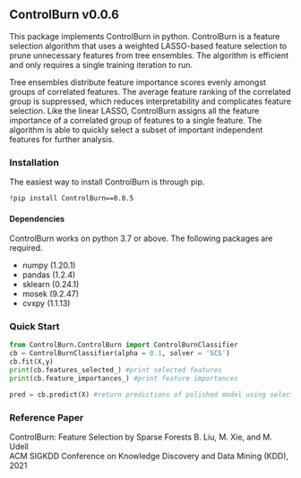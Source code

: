 
## ControlBurn v0.0.6

This package implements ControlBurn in python. ControlBurn is a feature selection algorithm that uses a weighted LASSO-based feature selection to prune unnecessary features from tree ensembles. The algorithm is efficient and only requires a single training iteration to run.

Tree ensembles distribute feature importance scores evenly amongst groups of correlated features. The average feature ranking of the correlated group is suppressed, which reduces interpretability and complicates feature selection. Like the linear LASSO, ControlBurn assigns all the feature importance of a correlated group of features to a single feature. The algorithm is able to quickly select a subset of important independent features for further analysis.


### Installation

The easiest way to install ControlBurn is through pip.
```sh
!pip install ControlBurn==0.0.5
```


#### Dependencies

ControlBurn works on python 3.7 or above. The following packages are required.

-   numpy (1.20.1)
-   pandas (1.2.4)
-   sklearn (0.24.1)
-   mosek (9.2.47)
-   cvxpy (1.1.13)

### Quick Start
```python
from ControlBurn.ControlBurn import ControlBurnClassifier
cb = ControlBurnClassifier(alpha = 0.1, solver = 'SCS')
cb.fit(X,y)
print(cb.features_selected_) #print selected features
print(cb.feature_importances_) #print feature importances

pred = cb.predict(X) #return predictions of polished model using selected features
```
### Reference Paper

ControlBurn: Feature Selection by Sparse Forests B. Liu, M. Xie, and M. Udell  
ACM SIGKDD Conference on Knowledge Discovery and Data Mining (KDD), 2021
